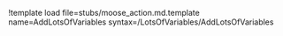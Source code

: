 !template load file=stubs/moose_action.md.template name=AddLotsOfVariables syntax=/LotsOfVariables/AddLotsOfVariables